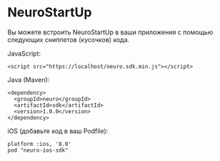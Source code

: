 # NeuroStartUp

Вы можете встроить NeuroStartUp в ваши приложения с помощью следующих сниппетов (кусочков) кода.

JavaScript:

```<script src="https://localhost/neuro.sdk.min.js"></script>```

Java (Maven):

```
<dependency>
  <groupId>neuro</groupId>
  <artifactId>sdk</artifactId>
  <version>1.0.0</version>
</dependency>

```

iOS (добавьте код в ваш Podfile):

```
platform :ios, '8.0'
pod "neuro-ios-sdk"
```